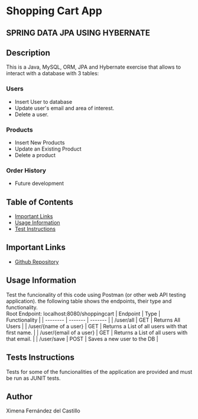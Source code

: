 # Shopping Cart App 
## SPRING DATA JPA USING HYBERNATE


## Description
This is a Java, MySQL, ORM, JPA and Hybernate exercise that allows to interact with a database with 3 tables: 
### Users 
* Insert User to database
* Update user's email and area of interest.
* Delete a user. 
### Products
* Insert New Products
* Update an Existing Product
* Delete a product 
### Order History
* Future development



## Table of Contents
* [Important Links](#important-links)
* [Usage Information](#usage-information)
* [Test Instructions](#tests-instructions)


## Important Links
* [Github Repository](https://github.com/XimenaFernandezdelCCu/ShoppingCart_JPAEx)

## Usage Information
Test the funcionality of this code using Postman (or other web API testing application). the following table shows the endpoints, their type and functionality. 
<br/>Root Endpoint: localhost:8080/shoppingcart
| Endpoint | Type    | Functionality | 
| -------- | ------- |  ------- |
| /user/all  | GET    | Returns All Users |
| /user/{name of a user} | GET     | Returns a List of all users with that first name.  |
| /user/{email of a user} | GET     | Returns a List of all users with that email.  |
| /user/save | POST     | Saves a new user to the DB  |

## Tests Instructions
Tests for some of the funcionalities of the application are provided and must be run as JUNIT tests. 

## Author
Ximena Fernández del Castillo 
